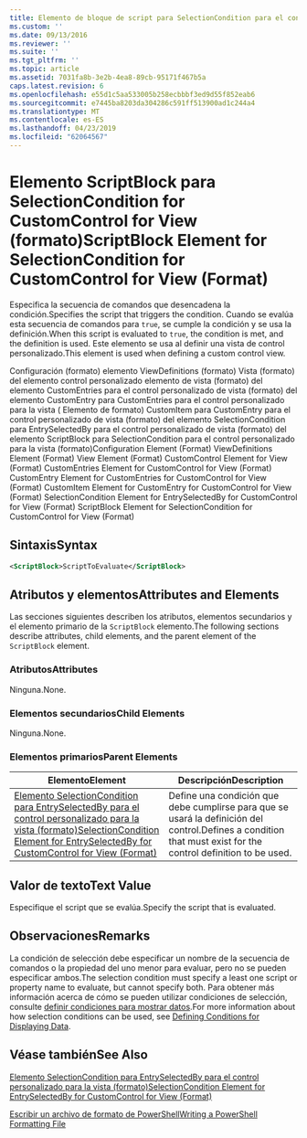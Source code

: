 ```yaml
---
title: Elemento de bloque de script para SelectionCondition para el control personalizado para la vista (formato) | Microsoft Docs
ms.custom: ''
ms.date: 09/13/2016
ms.reviewer: ''
ms.suite: ''
ms.tgt_pltfrm: ''
ms.topic: article
ms.assetid: 7031fa8b-3e2b-4ea8-89cb-95171f467b5a
caps.latest.revision: 6
ms.openlocfilehash: e55d1c5aa533005b258ecbbbf3ed9d55f852eab6
ms.sourcegitcommit: e7445ba8203da304286c591ff513900ad1c244a4
ms.translationtype: MT
ms.contentlocale: es-ES
ms.lasthandoff: 04/23/2019
ms.locfileid: "62064567"
---
```

# <a name="scriptblock-element-for-selectioncondition-for-customcontrol-for-view-format"></a><span data-ttu-id="93727-102">Elemento ScriptBlock para SelectionCondition for CustomControl for View (formato)</span><span class="sxs-lookup"><span data-stu-id="93727-102">ScriptBlock Element for SelectionCondition for CustomControl for View (Format)</span></span>

<span data-ttu-id="93727-103">Especifica la secuencia de comandos que desencadena la condición.</span><span class="sxs-lookup"><span data-stu-id="93727-103">Specifies the script that triggers the condition.</span></span> <span data-ttu-id="93727-104">Cuando se evalúa esta secuencia de comandos para `true`, se cumple la condición y se usa la definición.</span><span class="sxs-lookup"><span data-stu-id="93727-104">When this script is evaluated to `true`, the condition is met, and the definition is used.</span></span> <span data-ttu-id="93727-105">Este elemento se usa al definir una vista de control personalizado.</span><span class="sxs-lookup"><span data-stu-id="93727-105">This element is used when defining a custom control view.</span></span>

<span data-ttu-id="93727-106">Configuración (formato) elemento ViewDefinitions (formato) Vista (formato) del elemento control personalizado elemento de vista (formato) del elemento CustomEntries para el control personalizado de vista (formato) del elemento CustomEntry para CustomEntries para el control personalizado para la vista ( Elemento de formato) CustomItem para CustomEntry para el control personalizado de vista (formato) del elemento SelectionCondition para EntrySelectedBy para el control personalizado de vista (formato) del elemento ScriptBlock para SelectionCondition para el control personalizado para la vista (formato)</span><span class="sxs-lookup"><span data-stu-id="93727-106">Configuration Element (Format) ViewDefinitions Element (Format) View Element (Format) CustomControl Element for View (Format) CustomEntries Element for CustomControl for View (Format) CustomEntry Element for CustomEntries for CustomControl for View (Format) CustomItem Element for CustomEntry for CustomControl for View (Format) SelectionCondition Element for EntrySelectedBy for CustomControl for View (Format) ScriptBlock Element for SelectionCondition for CustomControl for View (Format)</span></span>

## <a name="syntax"></a><span data-ttu-id="93727-107">Sintaxis</span><span class="sxs-lookup"><span data-stu-id="93727-107">Syntax</span></span>

```xml
<ScriptBlock>ScriptToEvaluate</ScriptBlock>
```

## <a name="attributes-and-elements"></a><span data-ttu-id="93727-108">Atributos y elementos</span><span class="sxs-lookup"><span data-stu-id="93727-108">Attributes and Elements</span></span>

<span data-ttu-id="93727-109">Las secciones siguientes describen los atributos, elementos secundarios y el elemento primario de la `ScriptBlock` elemento.</span><span class="sxs-lookup"><span data-stu-id="93727-109">The following sections describe attributes, child elements, and the parent element of the `ScriptBlock` element.</span></span>

### <a name="attributes"></a><span data-ttu-id="93727-110">Atributos</span><span class="sxs-lookup"><span data-stu-id="93727-110">Attributes</span></span>

<span data-ttu-id="93727-111">Ninguna.</span><span class="sxs-lookup"><span data-stu-id="93727-111">None.</span></span>

### <a name="child-elements"></a><span data-ttu-id="93727-112">Elementos secundarios</span><span class="sxs-lookup"><span data-stu-id="93727-112">Child Elements</span></span>

<span data-ttu-id="93727-113">Ninguna.</span><span class="sxs-lookup"><span data-stu-id="93727-113">None.</span></span>

### <a name="parent-elements"></a><span data-ttu-id="93727-114">Elementos primarios</span><span class="sxs-lookup"><span data-stu-id="93727-114">Parent Elements</span></span>

|<span data-ttu-id="93727-115">Elemento</span><span class="sxs-lookup"><span data-stu-id="93727-115">Element</span></span>|<span data-ttu-id="93727-116">Descripción</span><span class="sxs-lookup"><span data-stu-id="93727-116">Description</span></span>|
|-------------|-----------------|
|[<span data-ttu-id="93727-117">Elemento SelectionCondition para EntrySelectedBy para el control personalizado para la vista (formato)</span><span class="sxs-lookup"><span data-stu-id="93727-117">SelectionCondition Element for EntrySelectedBy for CustomControl for View (Format)</span></span>](./selectioncondition-element-for-entryselectedby-for-customcontrol-format.md)|<span data-ttu-id="93727-118">Define una condición que debe cumplirse para que se usará la definición del control.</span><span class="sxs-lookup"><span data-stu-id="93727-118">Defines a condition that must exist for the control definition to be used.</span></span>|

## <a name="text-value"></a><span data-ttu-id="93727-119">Valor de texto</span><span class="sxs-lookup"><span data-stu-id="93727-119">Text Value</span></span>

<span data-ttu-id="93727-120">Especifique el script que se evalúa.</span><span class="sxs-lookup"><span data-stu-id="93727-120">Specify the script that is evaluated.</span></span>

## <a name="remarks"></a><span data-ttu-id="93727-121">Observaciones</span><span class="sxs-lookup"><span data-stu-id="93727-121">Remarks</span></span>

<span data-ttu-id="93727-122">La condición de selección debe especificar un nombre de la secuencia de comandos o la propiedad del uno menor para evaluar, pero no se pueden especificar ambos.</span><span class="sxs-lookup"><span data-stu-id="93727-122">The selection condition must specify a least one script or property name to evaluate, but cannot specify both.</span></span> <span data-ttu-id="93727-123">Para obtener más información acerca de cómo se pueden utilizar condiciones de selección, consulte [definir condiciones para mostrar datos](./defining-conditions-for-displaying-data.md).</span><span class="sxs-lookup"><span data-stu-id="93727-123">For more information about how selection conditions can be used, see [Defining Conditions for Displaying Data](./defining-conditions-for-displaying-data.md).</span></span>

## <a name="see-also"></a><span data-ttu-id="93727-124">Véase también</span><span class="sxs-lookup"><span data-stu-id="93727-124">See Also</span></span>

[<span data-ttu-id="93727-125">Elemento SelectionCondition para EntrySelectedBy para el control personalizado para la vista (formato)</span><span class="sxs-lookup"><span data-stu-id="93727-125">SelectionCondition Element for EntrySelectedBy for CustomControl for View (Format)</span></span>](./selectioncondition-element-for-entryselectedby-for-customcontrol-format.md)

[<span data-ttu-id="93727-126">Escribir un archivo de formato de PowerShell</span><span class="sxs-lookup"><span data-stu-id="93727-126">Writing a PowerShell Formatting File</span></span>](./writing-a-powershell-formatting-file.md)
